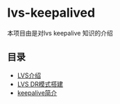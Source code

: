 # lvs-keepalived
本项目由是对lvs keepalive 知识的介绍
## 目录
- [LVS介绍](#https://github.com/laoapoer2018/lvs-keepalived/blob/master/lvs.md)
- [LVS DR模式搭建](#https://github.com/laoapoer2018/lvs-keepalived/blob/master/lvs-dr.md)
- [keepalive简介](#https://github.com/laoapoer2018/lvs-keepalived/blob/master/lvs-keepalive.md)
